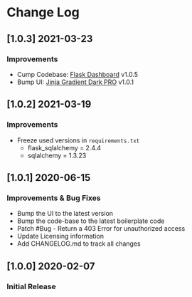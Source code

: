 # Change Log

## [1.0.3] 2021-03-23
### Improvements

- Cump Codebase: [Flask Dashboard](https://github.com/app-generator/boilerplate-code-flask-dashboard) v1.0.5
- Bump UI: [Jinja Gradient Dark PRO](https://github.com/app-generator/jinja-gradient-dark-pro) v1.0.1

## [1.0.2] 2021-03-19
### Improvements

- Freeze used versions in `requirements.txt`
    - flask_sqlalchemy = 2.4.4
    - sqlalchemy = 1.3.23
    
## [1.0.1] 2020-06-15
### Improvements & Bug Fixes

- Bump the UI to the latest version
- Bump the code-base to the latest boilerplate code
- Patch #Bug - Return a 403 Error for unauthorized access
- Update Licensing information
- Add CHANGELOG.md to track all changes

## [1.0.0] 2020-02-07
### Initial Release
